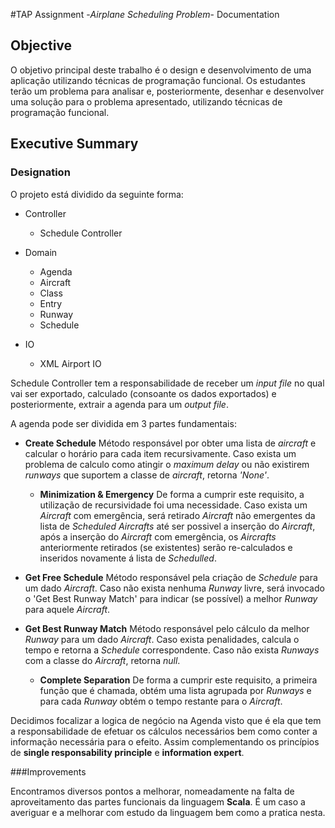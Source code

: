 #TAP Assignment -*Airplane Scheduling Problem*- Documentation


## Objective

O objetivo principal deste trabalho é o design e desenvolvimento de uma aplicação utilizando técnicas de programação funcional.
Os estudantes terão um problema para analisar e, posteriormente, desenhar e desenvolver uma solução para o problema apresentado, utilizando técnicas de programação funcional. 


## Executive Summary

### Designation
O projeto está dividido da seguinte forma:

* Controller

    - Schedule Controller

* Domain

    - Agenda
    - Aircraft
    - Class
    - Entry
    - Runway
    - Schedule

* IO

    - XML Airport IO

Schedule Controller tem a responsabilidade de receber um *input file* no qual vai ser exportado, calculado (consoante os dados exportados) e posteriormente, extrair a agenda para um *output file*.

A agenda pode ser dividida em 3 partes fundamentais:

* **Create Schedule**
   Método responsável por obter uma lista de *aircraft* e calcular o horário para cada item recursivamente. Caso exista um problema de calculo como atingir o *maximum delay* ou não existirem *runways* que suportem a classe de *aircraft*, retorna *'None'*.

     + **Minimization & Emergency** De forma a cumprir este requisito, a utilização de recursividade foi uma necessidade. Caso exista um *Aircraft* com emergência, será retirado *Aircraft* não emergentes da lista de *Scheduled Aircrafts* até ser possivel a inserção do *Aircraft*, após a inserção do *Aircraft* com emergência, os *Aircrafts* anteriormente retirados (se existentes) serão re-calculados e inseridos novamente á lista de *Schedulled*.

* **Get Free Schedule**
   Método responsável pela criação de *Schedule* para um dado *Aircraft*. Caso não exista nenhuma *Runway* livre, será invocado o 'Get Best Runway Match' para indicar (se possível) a melhor *Runway* para aquele *Aircraft*.

* **Get Best Runway Match**
   Método responsável pelo cálculo da melhor *Runway* para um dado *Aircraft*. Caso exista penalidades, calcula o tempo e retorna a *Schedule* correspondente.
   Caso não exista *Runways* com a classe do *Aircraft*, retorna *null*.

     + **Complete Separation** De forma a cumprir este requisito, a primeira função que é chamada, obtém uma lista agrupada por *Runways* e para cada *Runway* obtém o tempo restante para o *Aircraft*.


Decidimos focalizar a logica de negócio na Agenda visto que é ela que tem a responsabilidade de efetuar os cálculos necessários bem como conter a informação necessária para o efeito. Assim complementando os princípios de **single responsability principle** e **information expert**.



###Improvements

Encontramos diversos pontos a melhorar, nomeadamente na falta de aproveitamento das partes funcionais da linguagem **Scala**. 
É um caso a averiguar e a melhorar com estudo da linguagem bem como a pratica nesta.